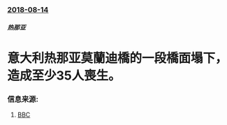 ### [2018-08-14](/zh/news/2018/08/14/index.md)

##### 热那亚
# 意大利热那亚莫蘭迪橋的一段橋面塌下，造成至少35人喪生。 




### 信息来源:

1. [BBC](https://www.bbc.co.uk/news/world-europe-45183624)
